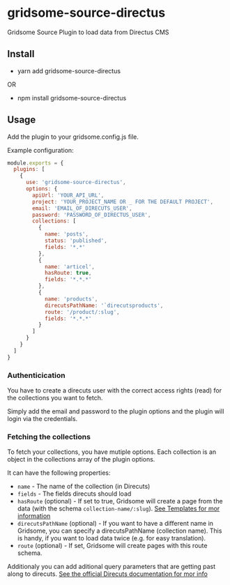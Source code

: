 # gridsome-source-directus
Gridsome Source Plugin to load data from Directus CMS

## Install
- yarn add gridsome-source-directus

OR

- npm install gridsome-source-directus

## Usage
Add the plugin to your gridsome.config.js file.

Example configuration:
```js
module.exports = {
  plugins: [
    {
      use: 'gridsome-source-directus',
      options: {
        apiUrl: 'YOUR_API_URL',
        project: 'YOUR_PROJECT_NAME OR _ FOR THE DEFAULT PROJECT',
        email: 'EMAIL_OF_DIRECUTS_USER',
        password: 'PASSWORD_OF_DIRECTUS_USER',
        collections: [
          {
            name: 'posts',
            status: 'published',
            fields: '*.*'
          },
          {
            name: 'articel',
            hasRoute: true,
            fields: '*.*.*'
          },
          {
            name: 'products',
            direcutsPathName: '`direcutsproducts',
            route: '/product/:slug',
            fields: '*.*.*'
          }
        ]
      }
    }
  ]
}
```

### Authenticication
You have to create a direcuts user with the correct access rights (read) for the collections you want to fetch.

Simply add the email and password to the plugin options and the plugin will login via the credentials.

### Fetching the collections
To fetch your collections, you have mutiple options. Each collection is an object in the collections array of the plugin options.

It can have the following properties:
- `name` - The name of the collection (in Direcuts)
- `fields` - The fields direcuts should load
- `hasRoute` (optional) - If set to true, Gridsome will create a page from the data (with the schema `collection-name/:slug`). [See Templates for mor information](https://gridsome.org/docs/templates)
- `direcutsPathName` (optional) - If you want to have a different name in Gridsome, you can specify a direcutsPathName (collection name). This is handy, if you want to load data twice (e.g. for easy translation).
- `route` (optional) - If set, Gridsome will create pages with this route schema.

Additionaly you can add aditional query parameters that are getting past along to direcuts.
[See the official Direcuts documentation for mor info](https://docs.directus.io/api/reference.html#query-parameters)